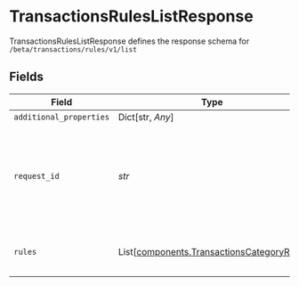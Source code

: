 # TransactionsRulesListResponse

TransactionsRulesListResponse defines the response schema for `/beta/transactions/rules/v1/list`


## Fields

| Field                                                                                                                                       | Type                                                                                                                                        | Required                                                                                                                                    | Description                                                                                                                                 |
| ------------------------------------------------------------------------------------------------------------------------------------------- | ------------------------------------------------------------------------------------------------------------------------------------------- | ------------------------------------------------------------------------------------------------------------------------------------------- | ------------------------------------------------------------------------------------------------------------------------------------------- |
| `additional_properties`                                                                                                                     | Dict[str, *Any*]                                                                                                                            | :heavy_minus_sign:                                                                                                                          | N/A                                                                                                                                         |
| `request_id`                                                                                                                                | *str*                                                                                                                                       | :heavy_check_mark:                                                                                                                          | A unique identifier for the request, which can be used for troubleshooting. This identifier, like all Plaid identifiers, is case sensitive. |
| `rules`                                                                                                                                     | List[[components.TransactionsCategoryRule](../../models/shared/transactionscategoryrule.md)]                                                | :heavy_check_mark:                                                                                                                          | A list of the Item's transaction rules                                                                                                      |